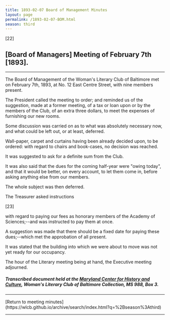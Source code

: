 ```yaml
---
title: 1893-02-07 Board of Management Minutes
layout: page
permalink: /1893-02-07-BOM.html
season: third
---
```


<style>
    #maincontent{
        font-size:1.4em;
    }
</style>
[22]

## [Board of Managers] Meeting of February 7th [1893].
<hr>

The Board of Management of the Woman's Literary Club of Baltimore met on February 7th, 1893, at No. 12 East Centre Street, with nine members present.

The President called the meeting to order; and reminded us of the suggestion, made at a former meeting, of a tax or loan upon or by the members of the Club, of an extra three dollars, to meet the expenses of furnishing our new rooms.

Some discussion was carried on as to what was absolutely necessary now, and what could be left out, or at least, deferred.

Wall-paper, carpet and curtains having been already decided upon, to be ordered: with regard to chairs and book-cases, no decision was reached.

It was suggested to ask for a definite sum from the Club.

It was also said that the dues for the coming half-year were "owing today", and that it would be better, on every account, to let them come in, before asking anything else from our members.

The whole subject was then deferred.

The Treasurer asked instructions

[23]

with regard to paying our fees as honorary members of the Academy of Sciences;--and was instructed to pay them at once.

A suggestion was made that there should be a fixed date for paying these dues;--which met the approbation of all present.

It was stated that the building into which we were about to move was not yet ready for our occupancy.

The hour of the Literary meeting being at hand, the Executive meeting adjourned.

##### Transcribed document held at the [Maryland Center for History and Culture](http://mdhs.org/), Woman's Literary Club of Baltimore Collection, MS 988, Box 3. 

<hr>
[Return to meeting minutes](https://wlcb.github.io/archive/search/index.html?q=%2Bseason%3Athird)
<hr>
